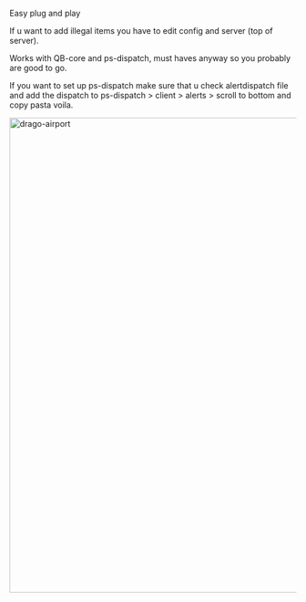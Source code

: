 Easy plug and play

If u want to add illegal items you have to edit config and server (top of server). 

Works with QB-core and ps-dispatch, must haves anyway so you probably are good to go. 

If you want to set up ps-dispatch make sure that u check alertdispatch file and add the dispatch to ps-dispatch > client > alerts > scroll to bottom and copy pasta voila. 

<img width="789" height="833" alt="drago-airport" src="https://github.com/user-attachments/assets/236a7e35-02f6-4b7f-b4a1-dfaf8e4dfc92" />

